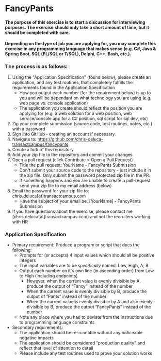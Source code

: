 # FancyPants

#### The purpose of this exercise is to start a discussion for interviewing purposes.  The exercise should only take a short amount of time, but it should be completed with care.  

#### Depending on the type of job you are applying for, you may complete this exercise in any programming language that makes sense (e.g. C#, Java & Spring Boot, SQL (PL/SQL or T/SQL), Delphi, C++, Bash, etc.).

### The process is as follows:
1. Using the "Application Specification" (found below), please create an application, and any test routines, that completely fulfills the requirements found in the Application Specification
    + How you output each number (for the requirement below) is up to you and will be dependant on what technology you are using (e.g. web page vs. console application)
    + The application you create should reflect the position you are applying for (e.g. a web solution for a web position, web service/console app for a C# position, sql script for sql dev, etc)
1. Zip your complete submission (source code, test routines, notes, etc.) with a password
1. Sign into GitHub - creating an account if necessary.
1. Navigate to: <https://github.com/chris-deluca-transactcampus/fancypants>
1. Create a fork of this repository
1. Add your zip file to the repository and commit your changes
1. Open a pull request (click Contribute > Open a Pull Request)
    + Title the pull request: YourName - FancyPants Submission
    + Don't submit your source code to the repository - just include it in the zip file.  Only submit the password protected zip file in the PR.
    + If something happens and you are unable to create a pull-request, send your zip file to my email address (below)
1. Email the password for your zip file to: chris.deluca[at]transactcampus.com 
    + Have the subject of your email be: [YourName] - FancyPants Submission
1. If you have questions about the exercise, please contact me (chris.deluca[at]transactcampus.com) and not the recruiters working with HR

### Application Specification
+ Primary requirement: Produce a program or script that does the following:
    + Prompts for (or accepts) 4 input values which should all be positive integers
    + The input variables are to be *specifically* named: Low, High, A, B
    + Output each number on it's own line (in ascending order) from Low to High (including endpoints)
        + However, when the current value is evenly divisible by A, produce the output of “Fancy” instead of the number
        + When the current value is evenly divisible by B, produce the output of “Pants” instead of the number
        + When the current value is evenly divisible by A and also evenly divisible by B, produce the output “FancyPants” instead of the number
    + Note any place where you had to deviate from the instructions due to programming language constraints
+ Secondary requirements:
    + The application should be re-runnable without any noticeable negative impacts  
    + The application should be considered "production quality" and reflect that level of attention to detail
    + Please include any test routines used to prove your solution works
